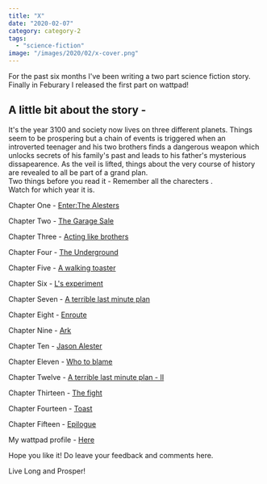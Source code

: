 ```yaml
---
title: "X"
date: "2020-02-07"
category: category-2
tags: 
  - "science-fiction"
image: "/images/2020/02/x-cover.png"
---
```


For the past six months I've been writing a two part science fiction story. Finally in Feburary I released the first part on wattpad! 

## A little bit about the story -

It's the year 3100 and society now lives on three different planets. Things seem to be prospering but a chain of events is triggered when an introverted teenager and his two brothers finds a dangerous weapon which unlocks secrets of his family's past and leads to his father's mysterious dissapearence. As the veil is lifted, things about the very course of history are revealed to all be part of a grand plan.  
Two things before you read it - 
Remember all the charecters .  
Watch for which year it is.

Chapter One - [Enter:The Alesters](https://my.w.tt/dR4hG12jk7)

Chapter Two - [The Garage Sale](https://my.w.tt/SbqGFo5jk7)

Chapter Three - [Acting like brothers](https://my.w.tt/qOg0yfakk7)

Chapter Four - [The Underground](https://my.w.tt/Qn9P5h8jk7)

Chapter Five - [A walking toaster](https://my.w.tt/B99frpbkk7)

Chapter Six - [L's experiment](https://my.w.tt/zEBjyDckk7)

Chapter Seven - [A terrible last minute plan](https://my.w.tt/lIbzuYdkk7)

Chapter Eight - [Enroute](https://my.w.tt/g4q17qfkk7)

Chapter Nine - [Ark](https://my.w.tt/tjSz8zgkk7)

Chapter Ten - [Jason Alester](https://my.w.tt/TKWQGeikk7)

Chapter Eleven - [Who to blame](https://my.w.tt/QGODZRjkk7)

Chapter Twelve - [A terrible last minute plan - II](https://my.w.tt/kk8HNvlkk7)

Chapter Thirteen - [The fight](https://my.w.tt/m0IRjxmkk7)

Chapter Fourteen - [Toast](https://my.w.tt/NJEWrAnkk7)

Chapter Fifteen - [Epilogue](https://my.w.tt/FTslJIpkk7)

My wattpad profile - [Here](https://my.w.tt/vE4oDVrkk7)

Hope you like it! Do leave your feedback and comments here.

Live Long and Prosper!
